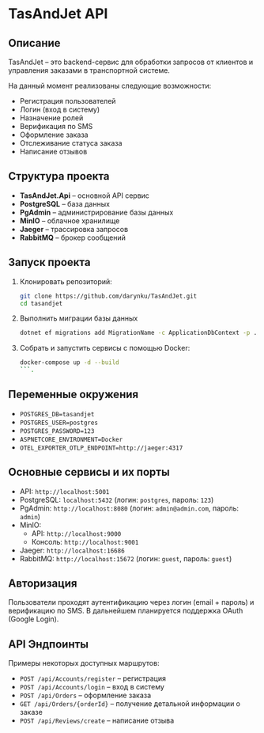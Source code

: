 # TasAndJet API

## Описание

TasAndJet – это backend-сервис для обработки запросов от клиентов и управления заказами в транспортной системе.

На данный момент реализованы следующие возможности:

- Регистрация пользователей
- Логин (вход в систему)
- Назначение ролей
- Верификация по SMS
- Оформление заказа
- Отслеживание статуса заказа
- Написание отзывов


## Структура проекта

- **TasAndJet.Api** – основной API сервис
- **PostgreSQL** – база данных
- **PgAdmin** – администрирование базы данных
- **MinIO** – облачное хранилище
- **Jaeger** – трассировка запросов
- **RabbitMQ** – брокер сообщений

## Запуск проекта

1. Клонировать репозиторий:

   ```sh
   git clone https://github.com/darynku/TasAndJet.git
   cd tasandjet
   ```

2. Выполнить миграции базы данных
   ```sh
   dotnet ef migrations add MigrationName -c ApplicationDbContext -p .\TasAndJet.Infrastructure\ -s .\TasAndJet.Api
   ```
3. Собрать и запустить сервисы с помощью Docker:

   ```sh
   docker-compose up -d --build
   ```.

## Переменные окружения

- `POSTGRES_DB=tasandjet`
- `POSTGRES_USER=postgres`
- `POSTGRES_PASSWORD=123`
- `ASPNETCORE_ENVIRONMENT=Docker`
- `OTEL_EXPORTER_OTLP_ENDPOINT=http://jaeger:4317`

## Основные сервисы и их порты

- API: `http://localhost:5001`
- PostgreSQL: `localhost:5432` (логин: `postgres`, пароль: `123`)
- PgAdmin: `http://localhost:8080` (логин: `admin@admin.com`, пароль: `admin`)
- MinIO:
  - API: `http://localhost:9000`
  - Консоль: `http://localhost:9001`
- Jaeger: `http://localhost:16686`
- RabbitMQ: `http://localhost:15672` (логин: `guest`, пароль: `guest`)

## Авторизация

Пользователи проходят аутентификацию через логин (email + пароль) и верификацию по SMS. В дальнейшем планируется поддержка OAuth (Google Login).

## API Эндпоинты

Примеры некоторых доступных маршрутов:

- `POST /api/Accounts/register` – регистрация
- `POST /api/Accounts/login` – вход в систему
- `POST /api/Orders` – оформление заказа
- `GET /api/Orders/{orderId}` – получение детальной информации о заказе
- `POST /api/Reviews/create` – написание отзыва
